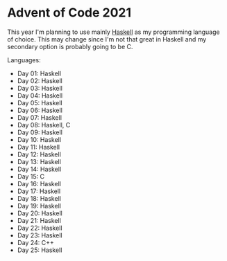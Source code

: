 # Advent of Code 2021

This year I'm planning to use mainly [Haskell](https://www.haskell.org/) as my programming language of choice.
This may change since I'm not that great in Haskell and my secondary option is probably going to be C.

Languages:

- Day 01: Haskell
- Day 02: Haskell
- Day 03: Haskell
- Day 04: Haskell
- Day 05: Haskell
- Day 06: Haskell
- Day 07: Haskell
- Day 08: Haskell, C
- Day 09: Haskell
- Day 10: Haskell
- Day 11: Haskell
- Day 12: Haskell
- Day 13: Haskell
- Day 14: Haskell
- Day 15: C
- Day 16: Haskell
- Day 17: Haskell
- Day 18: Haskell
- Day 19: Haskell
- Day 20: Haskell
- Day 21: Haskell
- Day 22: Haskell
- Day 23: Haskell
- Day 24: C++
- Day 25: Haskell

